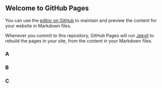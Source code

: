 ## Welcome to GitHub Pages

You can use the [editor on GitHub](https://github.com/CNFierceman/cnfierceman.github.com/edit/main/index.md) to maintain and preview the content for your website in Markdown files.

Whenever you commit to this repository, GitHub Pages will run [Jekyll](https://jekyllrb.com/) to rebuild the pages in your site, from the content in your Markdown files.

### A



### B


### C

